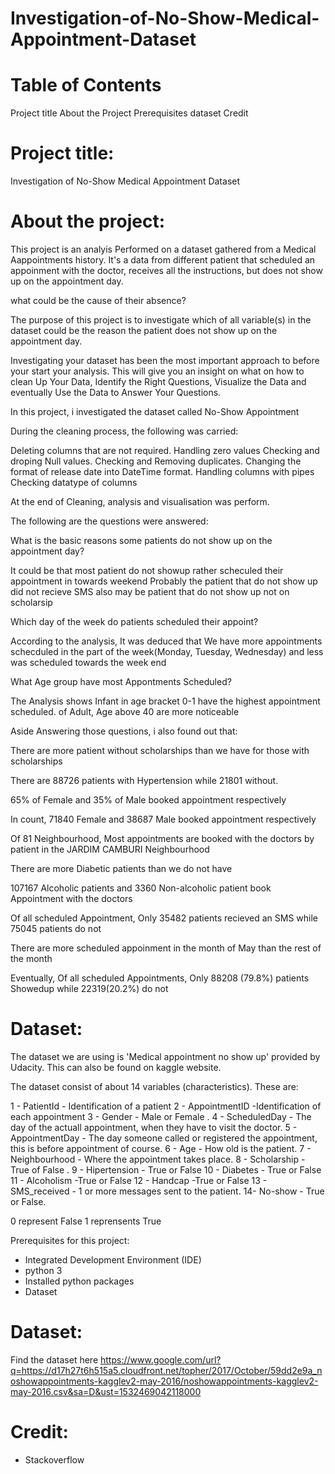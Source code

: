 # Investigation-of-No-Show-Medical-Appointment-Dataset

# Table of Contents

Project title
About the Project
Prerequisites
dataset
Credit


# Project title:
Investigation of No-Show Medical Appointment Dataset

# About the project:
This project is an analyis Performed on a dataset gathered from a Medical Aappointments history. 
It's a data from different patient that scheduled an appoinment with the doctor, receives all the instructions, but does not show up on the appointment day.

what could be the cause of their absence?

The purpose of this project is to investigate which of all variable(s) in the dataset could be the reason the patient does not show up on the appointment day.

Investigating your dataset has been the most important approach to before your start your analysis. This will give you an insight on what on how to clean Up Your Data, Identify the Right Questions, Visualize the Data and eventually Use the Data to Answer Your Questions.

In this project, i investigated the dataset called No-Show Appointment

During the cleaning process, the following was carried:

Deleting columns that are not required.
Handling zero values
Checking and droping Null values.
Checking and Removing duplicates.
Changing the format of release date into DateTime format.
Handling columns with pipes
Checking datatype of columns

At the end of Cleaning, analysis and visualisation was perform.

The following are the questions were answered:

What is the basic reasons some patients do not show up on the appointment day?

It could be that most patient do not showup rather scheculed their appointment in towards weekend Probably the patient that do not show up did not recieve SMS also may be patient that do not show up not on scholarsip

Which day of the week do patients scheduled their appoint?

According to the analysis, It was deduced that We have more appointments schecduled in the part of the week(Monday, Tuesday, Wednesday) and less was scheduled towards the week end

What Age group have most Appontments Scheduled?

The Analysis shows Infant in age bracket 0-1 have the highest appointment scheduled. of Adult, Age above 40 are more noticeable

Aside Answering those questions, i also found out that:

There are more patient without scholarships than we have for those with scholarships

There are 88726 patients with Hypertension while 21801 without.

65% of Female and 35% of Male booked appointment respectively

In count, 71840 Female and 38687 Male booked appointment respectively

Of 81 Neighbourhood, Most appointments are booked with the doctors by patient in the JARDIM CAMBURI Neighbourhood

There are more Diabetic patients than we do not have

107167 Alcoholic patients and 3360 Non-alcoholic patient book Appointment with the doctors

Of all scheduled Appointment, Only 35482 patients recieved an SMS while 75045 patients do not

There are more scheduled appoinment in the month of May than the rest of the month

Eventually, Of all scheduled Appointments, Only 88208 (79.8%) patients Showedup while 22319(20.2%) do not

# Dataset:

The dataset we are using is 'Medical appointment no show up' provided by Udacity. This can also be found on kaggle website.

The dataset consist of about 14 variables (characteristics). These are:

1 - PatientId - Identification of a patient
2 - AppointmentID  -Identification of each appointment
3 - Gender - Male or Female . 
4 - ScheduledDay - The day of the actuall appointment, when they have to visit the doctor.
5 - AppointmentDay - The day someone called or registered the appointment, this is before appointment of course.
6 - Age - How old is the patient.
7 - Neighbourhood - Where the appointment takes place.
8 - Scholarship - True of False .
9 - Hipertension - True or False
10 - Diabetes - True or False
11 - Alcoholism -True or False
12 - Handcap -True or False
13 - SMS_received - 1 or more messages sent to the patient.
14- No-show - True or False.

0 represent False
1 reprensents True

Prerequisites for this project:
- Integrated Development Environment (IDE)
- python 3
- Installed python packages
- Dataset

# Dataset:

Find the dataset here https://www.google.com/url?q=https://d17h27t6h515a5.cloudfront.net/topher/2017/October/59dd2e9a_noshowappointments-kagglev2-may-2016/noshowappointments-kagglev2-may-2016.csv&sa=D&ust=1532469042118000

# Credit:
- Stackoverflow

